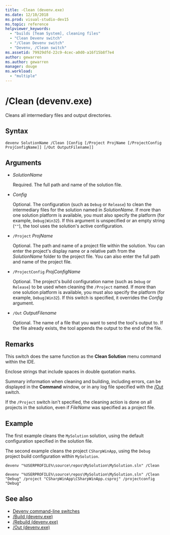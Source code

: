 ```yaml
---
title: -Clean (devenv.exe)
ms.date: 12/10/2018
ms.prod: visual-studio-dev15
ms.topic: reference
helpviewer_keywords:
  - "builds [Team System], cleaning files"
  - "Clean Devenv switch"
  - "/Clean Devenv switch"
  - "Devenv, /Clean switch"
ms.assetid: 79929dfd-22c9-4cec-a0d0-a16f15b8f7e4
author: gewarren
ms.author: gewarren
manager: douge
ms.workload:
  - "multiple"
---
```

# /Clean (devenv.exe)

Cleans all intermediary files and output directories.

## Syntax

```shell
devenv SolutionName /Clean [Config [/Project ProjName [/ProjectConfig ProjConfigName]] [/Out OutputFilename]]
```

## Arguments

- *SolutionName*

  Required. The full path and name of the solution file.

- *Config*

  Optional. The configuration (such as `Debug` or `Release`) to clean the intermediary files for the solution named in *SolutionName*. If more than one solution platform is available, you must also specify the platform (for example, `Debug|Win32`). If this argument is unspecified or an empty string (`""`), the tool uses the solution's active configuration.

- `/Project` *ProjName*

  Optional. The path and name of a project file within the solution. You can enter the project's display name or a relative path from the *SolutionName* folder to the project file. You can also enter the full path and name of the project file.

- `/ProjectConfig` *ProjConfigName*

  Optional. The project's build configuration name (such as `Debug` or `Release`) to be used when cleaning the `/Project` named. If more than one solution platform is available, you must also specify the platform (for example, `Debug|Win32`). If this switch is specified, it overrides the *Config* argument.

- `/Out` *OutputFilename*

  Optional. The name of a file that you want to send the tool's output to. If the file already exists, the tool appends the output to the end of the file.

## Remarks

This switch does the same function as the **Clean Solution** menu command within the IDE.

Enclose strings that include spaces in double quotation marks.

Summary information when cleaning and building, including errors, can be displayed in the **Command** window, or in any log file specified with the [/Out](out-devenv-exe.md) switch.

If the `/Project` switch isn't specified, the cleaning action is done on all projects in the solution, even if *FileName* was specified as a project file.

## Example

The first example cleans the `MySolution` solution, using the default configuration specified in the solution file.

The second example cleans the project `CSharpWinApp`, using the `Debug` project build configuration within `MySolution`.

```shell
devenv "%USERPROFILE%\source\repos\MySolution\MySolution.sln" /Clean

devenv "%USERPROFILE%\source\repos\MySolution\MySolution.sln" /Clean "Debug" /project "CSharpWinApp\CSharpWinApp.csproj" /projectconfig "Debug"
```

## See also

- [Devenv command-line switches](../../ide/reference/devenv-command-line-switches.md)
- [/Build (devenv.exe)](../../ide/reference/build-devenv-exe.md)
- [/Rebuild (devenv.exe)](../../ide/reference/rebuild-devenv-exe.md)
- [/Out (devenv.exe)](../../ide/reference/out-devenv-exe.md)